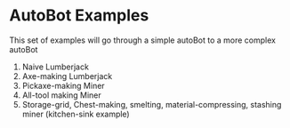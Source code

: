 # AutoBot Examples

This set of examples will go through a simple autoBot to a more complex autoBot

1. Naive Lumberjack
2. Axe-making Lumberjack
3. Pickaxe-making Miner
4. All-tool making Miner
5. Storage-grid, Chest-making, smelting, material-compressing, stashing miner (kitchen-sink example)